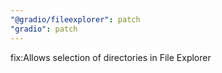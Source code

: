 ```yaml
---
"@gradio/fileexplorer": patch
"gradio": patch
---
```


fix:Allows selection of directories in File Explorer
